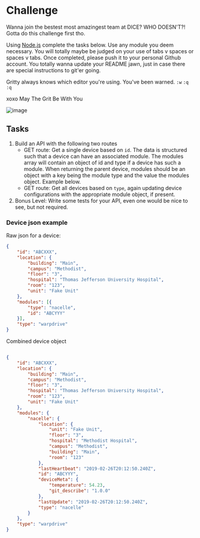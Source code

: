 # Challenge

Wanna join the bestest most amazingest team at DICE? WHO DOESN'T?! Gotta do this challenge first tho.

Using [Node.js](https://nodejs.org) complete the tasks below. Use any module you deem necessary. You will totally maybe 
be judged on your use of tabs v spaces or spaces v tabs. Once completed, please push it to your personal Github account. 
You totally wanna update your README jawn, just in case there are special instructions to git'er going.

Gritty always knows which editor you're using. You've been warned. `:w` `:q` `:q`

xoxo May The Grit Be With You

![image](https://thumbs.gfycat.com/RewardingBlushingBuck-size_restricted.gif)

## Tasks

1. Build an API with the following two routes
    * GET route: Get a single device based on `id`. The data is structured such that a device can have an associated 
    module. The modules array will contain an object of id and type if a device has such a module. When returning the
    parent device, modules should be an object with a key being the module type and the value the modules object. Example 
    below.
    * GET route: Get all devices based on `type`, again updating device configurations with the appropriate 
    module object, if present.
1. Bonus Level: Write some tests for your API, even one would be nice to see, but not required.

### Device json example

Raw json for a device:
```json
{
	"id": "ABCXXX",
	"location": {
		"building": "Main",
		"campus": "Methodist",
		"floor": "3",
		"hospital": "Thomas Jefferson University Hospital",
		"room": "123",
		"unit": "Fake Unit"
	},
	"modules": [{
		"type": "nacelle",
		"id": "ABCYYY"
	}],
	"type": "warpdrive"
}

```

Combined device object
```json

{
	"id": "ABCXXX",
	"location": {
		"building": "Main",
		"campus": "Methodist",
		"floor": "3",
		"hospital": "Thomas Jefferson University Hospital",
		"room": "123",
		"unit": "Fake Unit"
	},
	"modules": {
		"nacelle": {
			"location": {
				"unit": "Fake Unit",
				"floor": "3",
				"hospital": "Methodist Hospital",
				"campus": "Methodist",
				"building": "Main",
				"room": "123"
			},
			"lastHeartbeat": "2019-02-26T20:12:50.240Z",
			"id": "ABCYYY",
			"deviceMeta": {
				"temperature": 54.23,
				"git_describe": "1.0.0"
			},
			"lastUpdate": "2019-02-26T20:12:50.240Z",
			"type": "nacelle"
		}
	},
	"type": "warpdrive"
}

```